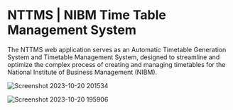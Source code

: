 # NTTMS | NIBM Time Table Management System
The NTTMS web application serves as an Automatic Timetable Generation System and Timetable Management System, designed to streamline and optimize the complex process of creating and managing timetables for the National Institute of Business Management (NIBM). 

![Screenshot 2023-10-20 201534](https://github.com/pasindu-2002/NTTMS/assets/87941322/a0abd338-0677-4104-8aec-2464e1a09f9b)

![Screenshot 2023-10-20 195906](https://github.com/pasindu-2002/NTTMS/assets/87941322/eaa05d20-8ad4-4fb9-a347-9dc8b705034d)
